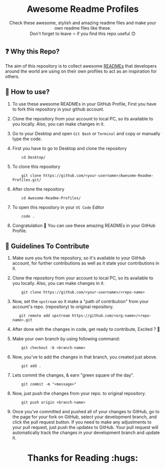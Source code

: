 <h1 align="center"> Awesome Readme Profiles </h1>

<p align="center">Check these awesome, stylish and amazing readme files and make your own readme files like these. <br>
 Don't forget to leave ⭐ if you find this repo useful 🙃</p>

## ❓ Why this Repo?
The aim of this repository is to collect awesome [READMEs](https://github.com/AaquibAli/AaquibAli) that developers around the world are using on their own profiles to act as an inspiration for others.

## 🤔 How to use?
1. To use these awesome READMEs in your GitHub Profile, First you have to fork this repository in your github account.

2.  Clone the repository from your account to local PC, so its available to you locally. Also, you can make changes in it.

3. Go to your Desktop and open `Git Bash` or `Terminal` and copy or manually type the code.

4. First you have to go to Desktop and clone the repository

    ```
        cd Desktop/
    ```
5. To clone this repository 
    
    ```
        git clone https://github.com/<your-username>/Awesome-Readme-Profiles.git/
    ```
 6. After clone the repository  
    
    ```
        cd Awesome-Readme-Profiles/
    ```  
7. To open this repository in your `VS Code` Editor 
    
    ```
        code .
    ```
    
8. Congratulation 🎉 You can use these amazing READMEs in your GitHub Profile. 

## 📃 Guidelines To Contribute 
1. Make sure you fork the repository, so it's available to your GitHub account, for further contributions as well as it state your contributions in it.


2. Clone the repository from your account to local PC, so its available to you locally. Also, you can make changes in it.

    ```
        git clone https://github.com/<your-username>/<repo-name>
    ```

3. Now, set the `upstream` so it make a "path of contribution" from your account's repo. (repository) to original repository.


    ```
       git remote add upstream https://github.com/<org-name>/<repo-name>.git
    ```

4. After done with the changes in code, get ready to contribute, Excited ? 🤩 

5. Make your own branch by using following command:
    ```
        git checkout -b <branch-name>
    ```

6. Now, you've to add the changes in that branch, you created just above.
    ```
        git add .
    ```
7. Lets commit the changes, & earn "green square of the day".
    ```
        git commit -m "<message>"
    ```
8. Now, just push the changes from your repo. to original repository.
    ```
        git push origin <branch-name>
    ```
9. Once you've committed and pushed all of your changes to GitHub, go to the page for your fork on GitHub, select your development branch, and click the pull request button. If you need to make any adjustments to your pull request, just push the updates to GitHub. Your pull request will automatically track the changes in your development branch and update it.
 
 <h1 align="center"> Thanks for Reading :hugs:</h1>

